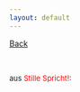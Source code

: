```yaml
---
layout: default
---
```


[Back](./)

&nbsp;

<font size="-1">aus <span style="color:red ">Stille Spricht!</span>:</font>  

&nbsp;